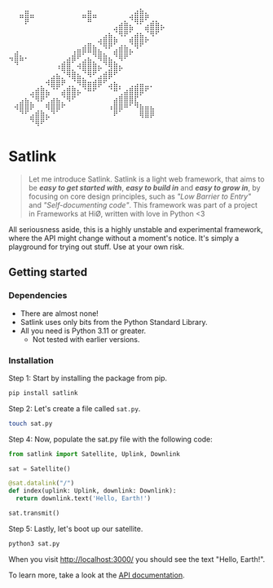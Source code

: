 <pre>
⠀⠀⠀⣤⠀⠀⠀⠀⠀⠀⠀⠀⠀⠀⠀⣤⠀⠀⠀⠀⠀⠀⠀⠀⣠⣦⡀⠀⠀⠀
⠀⠀⠛⣿⠛⠀⠀⠀⠀⠀⠀⠀⠀⠀⠛⣿⠛⠀⠀⠀⠀⠀⡀⠺⣿⣿⠟⢀⡀⠀
⠀⠀⠀⠁⠀⠀⠀⠀⠀⠀⠀⠀⠀⠀⠀⠀⠀⠀⠀⠀⣠⣾⣿⣦⠈⠁⣴⣿⣿⡦
⠀⠀⠀⠀⠀⠀⠀⠀⠀⠀⠀⠀⠀⠀⠀⠀⠀⠀⣠⣦⡈⠻⠟⢁⣴⣦⡈⠻⠋⠀
⠀⠀⠀⠀⠀⠀⠀⠀⠀⠀⠀⠀⠀⠀⢀⣤⡀⠺⣿⣿⠟⢀⡀⠻⣿⡿⠋⠀⠀⠀
⠀⣠⠀⠀⠀⠀⠀⠀⠀⠀⠀⠀⢠⣶⡿⠿⣿⣦⡈⠁⣴⣿⣿⡦⠈⠀⠀⠀⠀⠀
⠲⣿⠷⠂⠀⠀⠀⠀⠀⠀⢀⣴⡿⠋⣠⣦⡈⠻⣿⣦⡈⠻⠋⠀⠀⠀⠀⠀⠀⠀
⠀⠈⠀⠀⠀⠀⠀⠀⠀⠰⣿⣿⡀⠺⣿⣿⣿⡦⠈⣻⣿⡦⠀⠀⠀⠀⠀⠀⠀⠀
⠀⠀⠀⠀⠀⠀⠀⠀⣠⣦⡈⠻⣿⣦⡈⠻⠋⣠⣾⡿⠋⠀⠀⠀⠀⠀⠀⠀⠀⠀
⠀⠀⠀⠀⠀⠀⡀⠺⣿⣿⠟⢀⡈⠻⣿⣶⣾⡿⠋⣠⣦⡀⠀⢀⣠⣤⣀⡀⠀⠀
⠀⠀⠀⠀⣠⣾⣿⣦⠈⠁⣴⣿⣿⡦⠈⠛⠋⠀⠀⠈⠛⢁⣴⣿⣿⡿⠋⠀⠀⠀
⠀⠀⣠⣦⡈⠻⠟⢁⣴⣦⡈⠻⠋⠀⠀⠀⠀⠀⠀⠀⣴⣿⣿⣿⣏⠀⠀⠀⠀⠀
⠀⠺⣿⣿⠟⢀⡀⠻⣿⡿⠋⠀⠀⠀⠀⠀⠀⠀⠀⠰⣿⡿⠛⠁⠙⣷⣶⣦⠀⠀
⠀⠀⠈⠁⣴⣿⣿⡦⠈⠀⠀⠀⠀⠀⠀⠀⠀⠀⠀⠀⠋⠀⠀⠀⠀⠻⠿⠟⠀⠀
⠀⠀⠀⠀⠈⠻⠋⠀⠀⠀⠀⠀⠀⠀⠀⠀⠀⠀⠀⠀⠀⠀⠀⠀⠀⠀⠀⠀⠀⠀
</pre>

# Satlink

> Let me introduce Satlink. Satlink is a light web framework, that aims to be _**easy to get started with**_, _**easy to build in**_ and _**easy to grow in**_, by focusing on core design principles, such as _"Low Barrier to Entry"_ and _"Self-documenting code"_. This framework was part of a project in Frameworks at HiØ, written with love in Python <3

All seriousness aside, this is a highly unstable and experimental framework, where the API might change without a moment's notice. It's simply a playground for trying out stuff. Use at your own risk.

## Getting started

### Dependencies

* There are almost none! 
* Satlink uses only bits from the Python Standard Library. 
* All you need is Python 3.11 or greater.
   * Not tested with earlier versions.

### Installation

Step 1: Start by installing the package from pip.
```bash
pip install satlink
```

Step 2: Let's create a file called `sat.py`.
```bash
touch sat.py
```

Step 4: Now, populate the sat.py file with the following code:
```python
from satlink import Satellite, Uplink, Downlink

sat = Satellite()

@sat.datalink("/")
def index(uplink: Uplink, downlink: Downlink):
  return downlink.text('Hello, Earth!')

sat.transmit()
```

Step 5: Lastly, let's boot up our satellite.
```bash
python3 sat.py
```
When you visit [http://localhost:3000/](http://localhost:3000/) you should see the text "Hello, Earth!".

To learn more, take a look at the [API documentation](https://github.com/olejorga/satlink/wiki).
